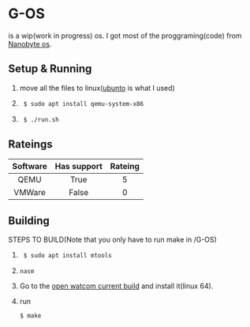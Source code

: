 # G-OS

is a wip(work in progress) os.
I got most of the proggraming(code) from [Nanobyte os](https://github.com/nanobyte-dev/nanobyte_os).

## Setup & Running
1. move all the files to linux([ubunto](https://ubuntu.com/download/desktop) is what I used)
2. ```bash
    $ sudo apt install qemu-system-x86
    ```
3. ```bash
    $ ./run.sh
    ```

## Rateings

| Software | Has support | Rateing |
| :-------:| :---------: | :-----: |
| QEMU     | True        | 5       |
| VMWare   | False       | 0       |

## Building

STEPS TO BUILD(Note that you only have to run make in /G-OS)

1. ```bash 
    $ sudo apt install mtools
    ```
2. ``nasm``

3. Go to the [open watcom current build](https://github.com/open-watcom/open-watcom-v2/releases/tag/Current-build) and install it(linux 64).

4. run 
    ```bash
    $ make
    ```
